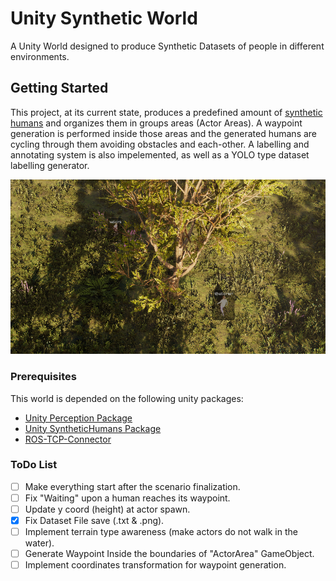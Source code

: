 # Unity Synthetic World

A Unity World designed to produce Synthetic Datasets of people in different environments.

## Getting Started

This project, at its current state, produces a predefined amount of [synthetic humans](https://github.com/Unity-Technologies/com.unity.cv.synthetichumans.git) and organizes them in groups areas (Actor Areas). A waypoint generation is performed inside those areas and the generated humans are cycling through them avoiding obstacles and each-other. A labelling and annotating system is also impelemented, as well as a YOLO type dataset labelling generator.

 <p style="text-align: center;"><img src="images/Screenshot0.png" alt="Unity Screenshot" style="height: 350;"/>
</p>

### Prerequisites

This world is depended on the following unity packages: 
- [Unity Perception Package](https://github.com/Unity-Technologies/com.unity.perception.git)
- [Unity SyntheticHumans Package](https://github.com/Unity-Technologies/com.unity.cv.synthetichumans.git)
- [ROS-TCP-Connector](https://github.com/Unity-Technologies/ROS-TCP-Connector.git)

### ToDo List

- [ ] Make everything start after the scenario finalization.
- [ ] Fix "Waiting" upon a human reaches its waypoint.
- [ ] Update y coord (height) at actor spawn.
- [x] Fix Dataset File save (.txt & .png).
- [ ] Implement terrain type awareness (make actors do not walk in the water).
- [ ] Generate Waypoint Inside the boundaries of "ActorArea" GameObject.
- [ ] Implement coordinates transformation for waypoint generation.